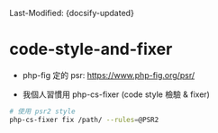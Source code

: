 Last-Modified: {docsify-updated}

# code-style-and-fixer

- php-fig 定的 psr: https://www.php-fig.org/psr/

- 我個人習慣用 php-cs-fixer (code style 檢驗 & fixer)

```sh
# 使用 psr2 style
php-cs-fixer fix /path/ --rules=@PSR2
```